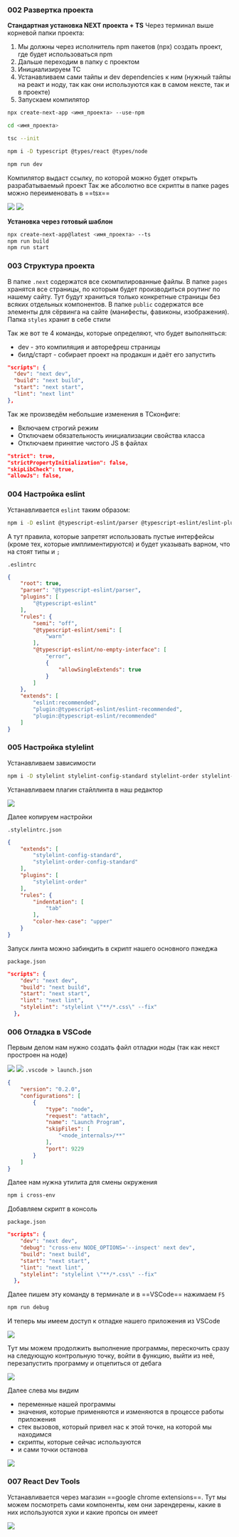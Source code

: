 ### 002 Развертка проекта

**Стандартная установка NEXT проекта + TS**
Через терминал выше корневой папки проекта:
1) Мы должны через исполнитель npm пакетов (npx) создать проект, где будет использоваться npm
2) Дальше переходим в папку с проектом
3) Инициализируем ТС
4) Устанавливаем сами тайпы и dev dependencies к ним (нужный тайпы на реакт и ноду, так как они используются как в самом нексте, так и в проекте)
5) Запускаем компилятор

```bash
npx create-next-app <имя_проекта> --use-npm

cd <имя_проекта>

tsc --init

npm i -D typescript @types/react @types/node

npm run dev
```

Компилятор выдаст ссылку, по которой можно будет открыть разрабатываемый проект
Так же абсолютно все скрипты в папке pages можно переименовать в ==tsx==

![](_png/445b63f571a970281c97cc2cf99876f0.png)
![](_png/016562eaf970e2c9cec90f96b9871a0d.png)

**Установка через готовый шаблон**

```bash
npx create-next-app@latest <имя_проекта> --ts
npm run build
npm run start
```

### 003 Структура проекта

В папке `.next` содержатся все скомпилированные файлы.
В папке `pages` хранятся все страницы, по которым будет производиться роутинг по нашему сайту. Тут будут храниться только конкретные страницы без всяких отдельных компонентов.
В папке `public` содержатся все элементы для сёрвинга на сайте (манифесты, фавиконы, изображения).
Папка `styles` хранит в себе стили

Так же вот те 4 команды, которые определяют, что будет выполняться:
- dev - это компиляция и авторефреш страницы
- билд/старт - собирает проект на продакшн и даёт его запустить
```JSON
"scripts": {  
  "dev": "next dev",  
  "build": "next build",  
  "start": "next start",  
  "lint": "next lint"  
},
```

Так же произведём небольшие изменения в ТСконфиге: 
- Включаем строгий режим
- Отключаем обязательность инициализации свойства класса
- Отключаем принятие чистого JS в файлах 

```JSON
"strict": true,
"strictPropertyInitialization": false,
"skipLibCheck": true,  
"allowJs": false,
```

### 004 Настройка eslint

Устанавливается `eslint` таким образом:

```bash
npm i -D eslint @typescript-eslint/parser @typescript-eslint/eslint-plugin
```

А тут правила, которые запретят использовать пустые интерфейсы (кроме тех, которые имплиментируются) и будет указывать варном, что на стоят типы и `;`

`.eslintrc`
```JSON
{
	"root": true,
	"parser": "@typescript-eslint/parser",
	"plugins": [
		"@typescript-eslint"
	],
	"rules": {
		"semi": "off",
		"@typescript-eslint/semi": [
			"warn"
		],
		"@typescript-eslint/no-empty-interface": [
			"error",
			{
				"allowSingleExtends": true
			}
		]
	},
	"extends": [
		"eslint:recommended",
		"plugin:@typescript-eslint/eslint-recommended",
		"plugin:@typescript-eslint/recommended"
	]
}
```

### 005 Настройка stylelint

Устанавливаем зависимости

```bash
npm i -D stylelint stylelint-config-standard stylelint-order stylelint-order-config-standard
```

Устанавливаем плагин стайллинта в наш редактор

![](_png/26bbfb1ae094894b7f8f66ad05cc5cee.png)

Далее копируем настройки

`.stylelintrc.json`
```JSON
{
	"extends": [
		"stylelint-config-standard",
		"stylelint-order-config-standard"
	],
	"plugins": [
		"stylelint-order"
	],
	"rules": {
		"indentation": [
			"tab"
		],
		"color-hex-case": "upper"
	}
}
```

Запуск линта можно забиндить в скрипт нашего основного пэкеджа

`package.json`
```JSON
"scripts": {
    "dev": "next dev",
    "build": "next build",
    "start": "next start",
    "lint": "next lint",
    "stylelint": "stylelint \"**/*.css\" --fix"   
  },
```

### 006 Отладка в VSCode

Первым делом нам нужно создать файл отладки ноды (так как некст простроен на ноде) 

![](_png/303821c9289e560247200f7911626faa.png)
![](_png/f4dd22107f3fbc41e662c2be6fcb2cdc.png)
`.vscode > launch.json`
```JSON
{
	"version": "0.2.0",
	"configurations": [
		{
			"type": "node",
			"request": "attach",
			"name": "Launch Program",
			"skipFiles": [
				"<node_internals>/**"
			],
			"port": 9229
		}
	]
}
```

Далее нам нужна утилита для смены окружения

```bash
npm i cross-env
```

Добавляем скрипт в консоль

`package.json`
```JSON
"scripts": {
    "dev": "next dev",
    "debug": "cross-env NODE_OPTIONS='--inspect' next dev",
    "build": "next build",
    "start": "next start",
    "lint": "next lint",
    "stylelint": "stylelint \"**/*.css\" --fix"
  },
```

Далее пишем эту команду в терминале и в ==VSCode== нажимаем `F5`

```bash
npm run debug
```

И теперь мы имеем доступ к отладке нашего приложения из VSCode

![](_png/8789300504ad8d6e961ca8917deb698e.png)

Тут мы можем продолжить выполнение программы, перескочить сразу на следующую контрольную точку, войти в функцию, выйти из неё, перезапустить программу и отцепиться от дебага

![](_png/cc0933446dbf0b7832d52ea647bf808a.png)

Далее слева мы видим 
- переменные нашей программы
- значения, которые применяются и изменяются в процессе работы приложения
- стек вызовов, который привел нас к этой точке, на которой мы находимся
- скрипты, которые сейчас используются
- и сами точки останова 

![](_png/1fcbdf1287edceca012c114b82d2cc86.png)

### 007 React Dev Tools

Устанавливается через магазин ==google chrome extensions==. Тут мы можем посмотреть сами компоненты, кем они зарендерены, какие в них используются хуки и какие пропсы он имеет

![](_png/e74517bc0073909671df6631a0157ee2.png)